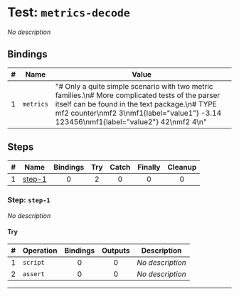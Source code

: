 # Test: `metrics-decode`

*No description*

## Bindings

| # | Name | Value |
|:-:|---|---|
| 1 | `metrics` | "# Only a quite simple scenario with two metric families.\n# More complicated tests of the parser itself can be found in the text package.\n# TYPE mf2 counter\nmf2 3\nmf1{label=\"value1\"} -3.14 123456\nmf1{label=\"value2\"} 42\nmf2 4\n" |

## Steps

| # | Name | Bindings | Try | Catch | Finally | Cleanup |
|:-:|---|:-:|:-:|:-:|:-:|:-:|
| 1 | [step-1](#step-step-1) | 0 | 2 | 0 | 0 | 0 |

### Step: `step-1`

*No description*

#### Try

| # | Operation | Bindings | Outputs | Description |
|:-:|---|:-:|:-:|---|
| 1 | `script` | 0 | 0 | *No description* |
| 2 | `assert` | 0 | 0 | *No description* |

---

